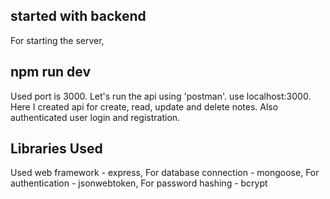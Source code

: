 ## started with backend

For starting the server,
## npm run dev

Used port is 3000. Let's run the api using 'postman'. use localhost:3000.
Here I created api for create, read, update and delete notes. Also authenticated user login and registration.

## Libraries Used
Used web framework - express,
For database connection - mongoose,
For authentication - jsonwebtoken,
For password hashing - bcrypt
